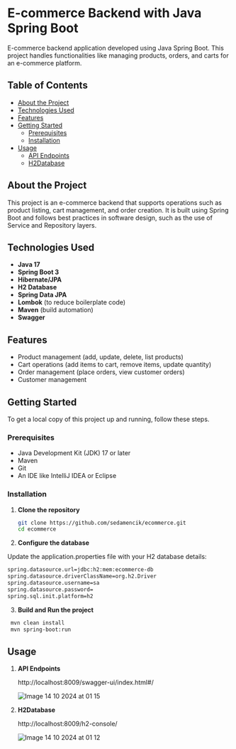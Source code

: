 # E-commerce Backend with Java Spring Boot

E-commerce backend application developed using Java Spring Boot. This project handles functionalities like managing products, orders, and carts for an e-commerce platform.

## Table of Contents

- [About the Project](#about-the-project)
- [Technologies Used](#technologies-used)
- [Features](#features)
- [Getting Started](#getting-started)
  - [Prerequisites](#prerequisites)
  - [Installation](#installation)
- [Usage](#usage)
  - [API Endpoints](#api-endpoints)
  - [H2Database](#h2-database)


## About the Project

This project is an e-commerce backend that supports operations such as product listing, cart management, and order creation. It is built using Spring Boot and follows best practices in software design, such as the use of Service and Repository layers.

## Technologies Used

- **Java 17**
- **Spring Boot 3**
- **Hibernate/JPA**
- **H2 Database**
- **Spring Data JPA**
- **Lombok** (to reduce boilerplate code)
- **Maven** (build automation)
- **Swagger**
  
## Features

- Product management (add, update, delete, list products)
- Cart operations (add items to cart, remove items, update quantity)
- Order management (place orders, view customer orders)
- Customer management

## Getting Started

To get a local copy of this project up and running, follow these steps.

### Prerequisites

- Java Development Kit (JDK) 17 or later
- Maven
- Git
- An IDE like IntelliJ IDEA or Eclipse

### Installation

1. **Clone the repository**

   ```bash
   git clone https://github.com/sedamencik/ecommerce.git
   cd ecommerce

2. **Configure the database**

Update the application.properties file with your H2 database details:

  ```bash
  spring.datasource.url=jdbc:h2:mem:ecommerce-db
  spring.datasource.driverClassName=org.h2.Driver
  spring.datasource.username=sa
  spring.datasource.password=
  spring.sql.init.platform=h2
  ```


3. **Build and Run the project**

  ```bash
   mvn clean install
   mvn spring-boot:run
  ```

## Usage

1. **API Endpoints**
   
   http://localhost:8009/swagger-ui/index.html#/
   
   ![Image 14 10 2024 at 01 15](https://github.com/user-attachments/assets/7ade157f-a415-42ab-ab42-b1e2c854f1ef)


2. **H2Database**

   http://localhost:8009/h2-console/
   
   ![Image 14 10 2024 at 01 12](https://github.com/user-attachments/assets/33f4e0ce-bd8a-406a-9174-900efe027ea6)




